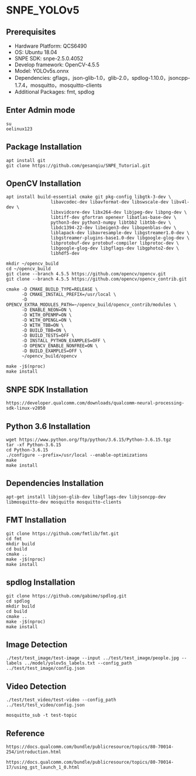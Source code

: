 # SNPE_YOLOv5

## Prerequisites
* Hardware Platform: QCS6490
* OS: Ubuntu 18.04
* SNPE SDK: snpe-2.5.0.4052
* Develop framework: OpenCV-4.5.5
* Model: YOLOv5s.onnx
* Dependencies: gflags，json-glib-1.0，glib-2.0，spdlog-1.10.0，jsoncpp-1.7.4，mosquitto，mosquitto-clients
* Additional Packages: fmt, spdlog 

## Enter Admin mode
```
su
oelinux123
```

## Package Installation
```
apt install git
git clone https://github.com/gesanqiu/SNPE_Tutorial.git
```

## OpenCV Installation
```
apt install build-essential cmake git pkg-config libgtk-3-dev \
                 libavcodec-dev libavformat-dev libswscale-dev libv4l-dev \
                 libxvidcore-dev libx264-dev libjpeg-dev libpng-dev \
                 libtiff-dev gfortran openexr libatlas-base-dev \
                 python3-dev python3-numpy libtbb2 libtbb-dev \
                 libdc1394-22-dev libeigen3-dev libopenblas-dev \
                 liblapack-dev libavresample-dev libgstreamer1.0-dev \
                 libgstreamer-plugins-base1.0-dev libgoogle-glog-dev \
                 libprotobuf-dev protobuf-compiler libprotoc-dev \
                 libgoogle-glog-dev libgflags-dev libgphoto2-dev \
                 libhdf5-dev
```
```
mkdir ~/opencv_build
cd ~/opencv_build
git clone --branch 4.5.5 https://github.com/opencv/opencv.git
git clone --branch 4.5.5 https://github.com/opencv/opencv_contrib.git
```
```
cmake -D CMAKE_BUILD_TYPE=RELEASE \
      -D CMAKE_INSTALL_PREFIX=/usr/local \
      -D OPENCV_EXTRA_MODULES_PATH=~/opencv_build/opencv_contrib/modules \
      -D ENABLE_NEON=ON \
      -D WITH_OPENMP=ON \
      -D WITH_OPENGL=ON \
      -D WITH_TBB=ON \
      -D BUILD_TBB=ON \
      -D BUILD_TESTS=OFF \
      -D INSTALL_PYTHON_EXAMPLES=OFF \
      -D OPENCV_ENABLE_NONFREE=ON \
      -D BUILD_EXAMPLES=OFF \
      ~/opencv_build/opencv
```
```
make -j$(nproc)
make install
```

## SNPE SDK Installation
```
https://developer.qualcomm.com/downloads/qualcomm-neural-processing-sdk-linux-v2050
```

## Python 3.6 Installation
```
wget https://www.python.org/ftp/python/3.6.15/Python-3.6.15.tgz
tar -xf Python-3.6.15
cd Python-3.6.15
./configure --prefix=/usr/local --enable-optimizations
make
make install
```

## Dependencies Installation
```
apt-get install libjson-glib-dev libgflags-dev libjsoncpp-dev libmosquitto-dev mosquitto mosquitto-clients
```

## FMT Installation
```
git clone https://github.com/fmtlib/fmt.git
cd fmt
mkdir build
cd build
cmake ..
make -j$(nproc)
make install
```

## spdlog Installation
```
git clone https://github.com/gabime/spdlog.git
cd spdlog
mkdir build
cd build
cmake ..
make -j$(nproc)
make install
```

## Image Detection
```
./test/test_image/test-image --input ../test/test_image/people.jpg --labels ../model/yolov5s_labels.txt --config_path ../test/test_image/config.json
```

## Video Detection
```
./test/test_video/test-video --config_path ../test/test_video/config.json
```
```
mosquitto_sub -t test-topic
```

## Reference
```
https://docs.qualcomm.com/bundle/publicresource/topics/80-70014-254/introduction.html
```
```
https://docs.qualcomm.com/bundle/publicresource/topics/80-70014-17/using_gst_launch_1_0.html
```

